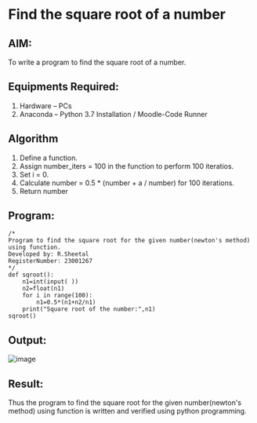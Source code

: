 # Find the square root of a number

## AIM:
To write a program to find the square root of a number.

## Equipments Required:
1. Hardware – PCs
2. Anaconda – Python 3.7 Installation / Moodle-Code Runner

## Algorithm
1. Define a function.
2. Assign number_iters = 100 in the function to perform 100 iteratios.
3. Set i = 0.
4. Calculate  number = 0.5 * (number + a / number) for 100 iterations.
5. Return number

## Program:
```
/*
Program to find the square root for the given number(newton's method) using function.
Developed by: R.Sheetal
RegisterNumber: 23001267 
*/
def sqroot():
    n1=int(input( ))
    n2=float(n1)
    for i in range(100):
        n1=0.5*(n1+n2/n1)
    print("Square root of the number:",n1)
sqroot()

```

## Output:
![image](https://github.com/Sheetalshee/Square-root-of-a-number/assets/144979107/86d45702-56f9-4ac6-9e43-90997998e9d2)




## Result:
Thus the program to find the square root for the given number(newton's method) using function is written and verified using python programming.
